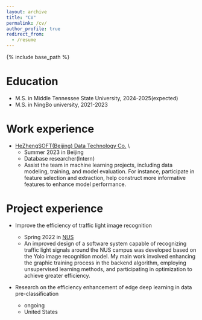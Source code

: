 ```yaml
---
layout: archive
title: "CV"
permalink: /cv/
author_profile: true
redirect_from:
  - /resume
---
```


{% include base_path %}

Education
======
* M.S. in Middle Tennessee State University, 2024-2025(expected)
* M.S. in NingBo university, 2021-2023



Work experience 
======
* [HeZhengSOFT(Beijing) Data Technology Co.](https://www.heshunsoft.com/en/)   \
  * Summer 2023 in Beijing
  * Database researcher(Intern)
  * Assist the team in machine learning projects, including data modeling, training, and model evaluation. For instance, participate in feature selection and extraction, help construct more informative features to enhance model performance.

  
Project experience
======
* Improve the efficiency of traffic light image recognition  
  * Spring 2022   in [NUS](https://nus.edu.sg/)
  * An improved design of a software system capable of recognizing traffic light signals around the NUS campus was developed based on the Yolo image recognition model. My main work involved enhancing the graphic training process in the backend algorithm, employing unsupervised learning methods, and participating in optimization to achieve greater efficiency.

* Research on the efficiency enhancement of edge deep learning in data pre-classification
  * ongoing
  * United States

